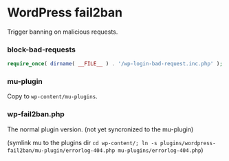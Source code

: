 # WordPress fail2ban

Trigger banning on malicious requests.

### block-bad-requests

```php
require_once( dirname( __FILE__ ) . '/wp-login-bad-request.inc.php' );
```

### mu-plugin

Copy to `wp-content/mu-plugins`.

### wp-fail2ban.php

The normal plugin version. (not yet syncronized to the mu-plugin)

(symlink mu to the plugins dir `cd wp-content/; ln -s plugins/wordpress-fail2ban/mu-plugin/errorlog-404.php mu-plugins/errorlog-404.php`)

